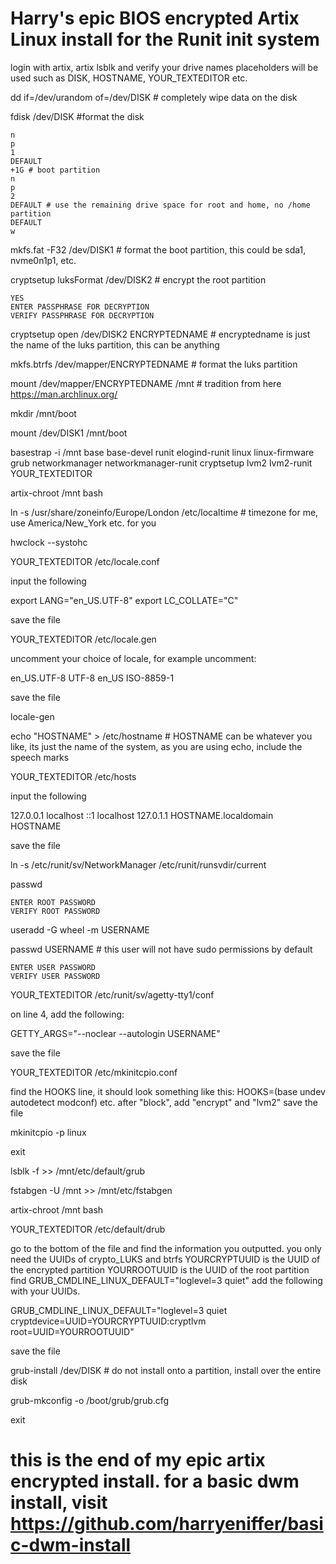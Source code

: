 # Harry's epic BIOS encrypted Artix Linux install for the Runit init system

login with artix, artix
lsblk and verify your drive names
placeholders will be used such as DISK, HOSTNAME, YOUR_TEXTEDITOR etc. 

dd if=/dev/urandom of=/dev/DISK # completely wipe data on the disk

fdisk /dev/DISK #format the disk
	
	n
	p
	1
	DEFAULT
	+1G # boot partition
	n
	p
	2
	DEFAULT # use the remaining drive space for root and home, no /home partition
	DEFAULT
	w

mkfs.fat -F32 /dev/DISK1 # format the boot partition, this could be sda1, nvme0n1p1, etc.

cryptsetup luksFormat /dev/DISK2 # encrypt the root partition

	YES
	ENTER PASSPHRASE FOR DECRYPTION
	VERIFY PASSPHRASE FOR DECRYPTION

cryptsetup open /dev/DISK2 ENCRYPTEDNAME # encryptedname is just the name of the luks partition, this can be anything

mkfs.btrfs /dev/mapper/ENCRYPTEDNAME # format the luks partition

mount /dev/mapper/ENCRYPTEDNAME /mnt # tradition from here https://man.archlinux.org/

mkdir /mnt/boot

mount /dev/DISK1 /mnt/boot

basestrap -i /mnt base base-devel runit elogind-runit linux linux-firmware grub networkmanager networkmanager-runit cryptsetup lvm2 lvm2-runit YOUR_TEXTEDITOR

artix-chroot /mnt bash

ln -s /usr/share/zoneinfo/Europe/London /etc/localtime # timezone for me, use America/New_York etc. for you

hwclock --systohc 

YOUR_TEXTEDITOR /etc/locale.conf

input the following

export LANG="en_US.UTF-8"
export LC_COLLATE="C"

save the file

YOUR_TEXTEDITOR /etc/locale.gen

uncomment your choice of locale, for example uncomment:

en_US.UTF-8 UTF-8
en_US ISO-8859-1

save the file

locale-gen

echo "HOSTNAME" > /etc/hostname # HOSTNAME can be whatever you like, its just the name of the system, as you are using echo, include the speech marks

YOUR_TEXTEDITOR /etc/hosts

input the following

127.0.0.1	localhost
::1		localhost
127.0.1.1	HOSTNAME.localdomain HOSTNAME

save the file

ln -s /etc/runit/sv/NetworkManager /etc/runit/runsvdir/current

passwd

	ENTER ROOT PASSWORD
	VERIFY ROOT PASSWORD

useradd -G wheel -m USERNAME

passwd USERNAME # this user will not have sudo permissions by default

	ENTER USER PASSWORD
	VERIFY USER PASSWORD
	
YOUR_TEXTEDITOR /etc/runit/sv/agetty-tty1/conf

on line 4, add the following:
	
GETTY_ARGS="--noclear --autologin USERNAME"
	
save the file 

YOUR_TEXTEDITOR /etc/mkinitcpio.conf

find the HOOKS line, it should look something like this: HOOKS=(base undev autodetect modconf) etc. 
after "block", add "encrypt" and "lvm2"
save the file

mkinitcpio -p linux

exit

lsblk -f >> /mnt/etc/default/grub

fstabgen -U /mnt >> /mnt/etc/fstabgen

artix-chroot /mnt bash

YOUR_TEXTEDITOR /etc/default/drub

go to the bottom of the file and find the information you outputted.
you only need the UUIDs of crypto_LUKS and btrfs
YOURCRYPTUUID is the UUID of the encrypted partition
YOURROOTUUID is the UUID of the root partition
find GRUB_CMDLINE_LINUX_DEFAULT="loglevel=3 quiet"
add the following with your UUIDs.

GRUB_CMDLINE_LINUX_DEFAULT="loglevel=3 quiet cryptdevice=UUID=YOURCRYPTUUID:cryptlvm root=UUID=YOURROOTUUID"

save the file

grub-install /dev/DISK # do not install onto a partition, install over the entire disk

grub-mkconfig -o /boot/grub/grub.cfg

exit

# this is the end of my epic artix encrypted install. for a basic dwm install, visit https://github.com/harryeniffer/basic-dwm-install

